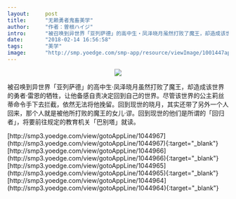 ```yaml
---
layout:     post
title:      "无赖勇者鬼畜美学"
author:     "作者：曽根ハイジ"
intro:      "被召唤到异世界「亚列萨德」的高中生‧凤泽晓月虽然打败了魔王，却造成该世界的勇者‧雷恩的牺牲，让他备感自责决定回到自己的世界。尽管该世界的公主莉丝蒂命令手下去拦截，依然无法将他挽留。回到现世的晓月，其实还带了另外一个人回来，那个人就是被他所打败的魔王的女儿‧谬。回到现世的他们是所谓的「回归者」，将要前往规定的教育机关「巴别塔」就读。"
date:       "2018-02-14 16:56:58"
tags:       "美学"
image:      "http://smp.yoedge.com/smp-app/resource/viewImage/1001447appline.png"
---
```

<div style="text-align: center">
<p><img src="http://smp.yoedge.com/smp-app/resource/viewImage/1001447appline.png"/></p>
</div>
<p class="post-meta">
<span>被召唤到异世界「亚列萨德」的高中生‧凤泽晓月虽然打败了魔王，却造成该世界的勇者‧雷恩的牺牲，让他备感自责决定回到自己的世界。尽管该世界的公主莉丝蒂命令手下去拦截，依然无法将他挽留。回到现世的晓月，其实还带了另外一个人回来，那个人就是被他所打败的魔王的女儿‧谬。回到现世的他们是所谓的「回归者」，将要前往规定的教育机关「巴别塔」就读。</span>
</p>
[http://smp3.yoedge.com/view/gotoAppLine/1044967](http://smp3.yoedge.com/view/gotoAppLine/1044967){:target="_blank"}
[http://smp3.yoedge.com/view/gotoAppLine/1044966](http://smp3.yoedge.com/view/gotoAppLine/1044966){:target="_blank"}
[http://smp3.yoedge.com/view/gotoAppLine/1044965](http://smp3.yoedge.com/view/gotoAppLine/1044965){:target="_blank"}
[http://smp3.yoedge.com/view/gotoAppLine/1044964](http://smp3.yoedge.com/view/gotoAppLine/1044964){:target="_blank"}


